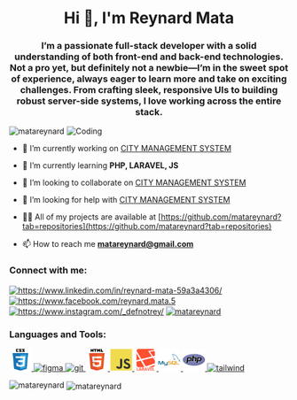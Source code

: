 <h1 align="center">Hi 👋, I'm Reynard Mata</h1>
<h3 align="center">I’m a passionate full-stack developer with a solid understanding of both front-end and back-end technologies. Not a pro yet, but definitely not a newbie—I’m in the sweet spot of experience, always eager to learn more and take on exciting challenges. From crafting sleek, responsive UIs to building robust server-side systems, I love working across the entire stack.</h3>
<img align="right" alt="Coding" width="400" src="https://media0.giphy.com/media/v1.Y2lkPTc5MGI3NjExZGRpbm4xczNmN3lqbG5jcTl4emRlY3M3dTRhZDFoOGZqdzV6YzZ1bCZlcD12MV9pbnRlcm5hbF9naWZfYnlfaWQmY3Q9Zw/f3KwliaH4MLtli8z7D/giphy.gif">
<p align="left"> <img src="https://komarev.com/ghpvc/?username=matareynard&label=Profile%20views&color=0e75b6&style=flat" alt="matareynard" /> </p>

- 🔭 I’m currently working on [CITY MANAGEMENT SYSTEM](https://github.com/matareynard/city_management.git)

- 🌱 I’m currently learning **PHP, LARAVEL, JS**

- 👯 I’m looking to collaborate on [CITY MANAGEMENT SYSTEM](https://github.com/matareynard/city_management.git)

- 🤝 I’m looking for help with [CITY MANAGEMENT SYSTEM](https://github.com/matareynard/city_management.git)

- 👨‍💻 All of my projects are available at [https://github.com/matareynard?tab=repositories](https://github.com/matareynard?tab=repositories)

- 📫 How to reach me **matareynard@gmail.com**

<h3 align="left">Connect with me:</h3>
<p align="left">
<a href="https://linkedin.com/in/https://www.linkedin.com/in/reynard-mata-59a3a4306/" target="blank"><img align="center" src="https://raw.githubusercontent.com/rahuldkjain/github-profile-readme-generator/master/src/images/icons/Social/linked-in-alt.svg" alt="https://www.linkedin.com/in/reynard-mata-59a3a4306/" height="30" width="40" /></a>
<a href="https://fb.com/https://www.facebook.com/reynard.mata.5" target="blank"><img align="center" src="https://raw.githubusercontent.com/rahuldkjain/github-profile-readme-generator/master/src/images/icons/Social/facebook.svg" alt="https://www.facebook.com/reynard.mata.5" height="30" width="40" /></a>
<a href="https://instagram.com/https://www.instagram.com/_defnotrey/" target="blank"><img align="center" src="https://raw.githubusercontent.com/rahuldkjain/github-profile-readme-generator/master/src/images/icons/Social/instagram.svg" alt="https://www.instagram.com/_defnotrey/" height="30" width="40" /></a>
<a href="https://discord.gg/matareynard" target="blank"><img align="center" src="https://raw.githubusercontent.com/rahuldkjain/github-profile-readme-generator/master/src/images/icons/Social/discord.svg" alt="matareynard" height="30" width="40" /></a>
</p>

<h3 align="left">Languages and Tools:</h3>
<p align="left"> <a href="https://www.w3schools.com/css/" target="_blank" rel="noreferrer"> <img src="https://raw.githubusercontent.com/devicons/devicon/master/icons/css3/css3-original-wordmark.svg" alt="css3" width="40" height="40"/> </a> <a href="https://www.figma.com/" target="_blank" rel="noreferrer"> <img src="https://www.vectorlogo.zone/logos/figma/figma-icon.svg" alt="figma" width="40" height="40"/> </a> <a href="https://git-scm.com/" target="_blank" rel="noreferrer"> <img src="https://www.vectorlogo.zone/logos/git-scm/git-scm-icon.svg" alt="git" width="40" height="40"/> </a> <a href="https://www.w3.org/html/" target="_blank" rel="noreferrer"> <img src="https://raw.githubusercontent.com/devicons/devicon/master/icons/html5/html5-original-wordmark.svg" alt="html5" width="40" height="40"/> </a> <a href="https://developer.mozilla.org/en-US/docs/Web/JavaScript" target="_blank" rel="noreferrer"> <img src="https://raw.githubusercontent.com/devicons/devicon/master/icons/javascript/javascript-original.svg" alt="javascript" width="40" height="40"/> </a> <a href="https://laravel.com/" target="_blank" rel="noreferrer"> <img src="https://raw.githubusercontent.com/devicons/devicon/master/icons/laravel/laravel-plain-wordmark.svg" alt="laravel" width="40" height="40"/> </a> <a href="https://www.mysql.com/" target="_blank" rel="noreferrer"> <img src="https://raw.githubusercontent.com/devicons/devicon/master/icons/mysql/mysql-original-wordmark.svg" alt="mysql" width="40" height="40"/> </a> <a href="https://www.php.net" target="_blank" rel="noreferrer"> <img src="https://raw.githubusercontent.com/devicons/devicon/master/icons/php/php-original.svg" alt="php" width="40" height="40"/> </a> <a href="https://tailwindcss.com/" target="_blank" rel="noreferrer"> <img src="https://www.vectorlogo.zone/logos/tailwindcss/tailwindcss-icon.svg" alt="tailwind" width="40" height="40"/> </a> </p>

<p><img align="left" src="https://github-readme-stats.vercel.app/api/top-langs?username=matareynard&show_icons=true&locale=en&layout=compact" alt="matareynard" /></p>

<p>&nbsp;<img align="center" src="https://github-readme-stats.vercel.app/api?username=matareynard&show_icons=true&locale=en" alt="matareynard" /></p>
